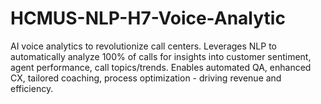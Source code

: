 # HCMUS-NLP-H7-Voice-Analytic
AI voice analytics to revolutionize call centers. Leverages NLP to automatically analyze 100% of calls for insights into customer sentiment, agent performance, call topics/trends. Enables automated QA, enhanced CX, tailored coaching, process optimization - driving revenue and efficiency.
